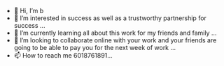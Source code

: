 - 👋 Hi, I’m b
- 👀 I’m interested in success as well as a trustworthy partnership for success ...
- 🌱 I’m currently learning all about this work for my friends and family  ...
- 💞️ I’m looking to collaborate online with your work and your friends are going to be able to pay you for the next week of work  ...
- 📫 How to reach me 6018761891...

<!---
productofgrace1/productofgrace1 is a ✨ special ✨ repository because its `README.md` (this file) appears on your GitHub profile.
You can click the Preview link to take a look at your changes.
--->
